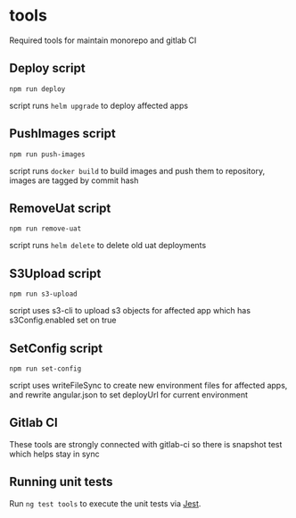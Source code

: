 # tools

Required tools for maintain monorepo and gitlab CI

## Deploy script

`npm run deploy`

script runs `helm upgrade` to deploy affected apps

## PushImages script

`npm run push-images`

script runs `docker build` to build images and push them to repository, images are tagged by commit hash

## RemoveUat script

`npm run remove-uat`

script runs `helm delete` to delete old uat deployments

## S3Upload script

`npm run s3-upload`

script uses s3-cli to upload s3 objects for affected app which has s3Config.enabled set on true

## SetConfig script

`npm run set-config`

script uses writeFileSync to create new environment files for affected apps, and rewrite angular.json to set deployUrl for current environment

## Gitlab CI

These tools are strongly connected with gitlab-ci so there is snapshot test which helps stay in sync

## Running unit tests

Run `ng test tools` to execute the unit tests via [Jest](https://jestjs.io).
